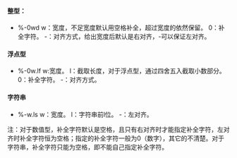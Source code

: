 #### 整型：
- %-0wd
 w：宽度，不足宽度默认用空格补全，超过宽度的依然保留。
 0：补全字符。
 -：对齐方式，给出宽度后默认是右对齐，-可以保证左对齐。

#### 浮点型
- %-0w.lf
 w:宽度。
 l：截取长度，对于浮点型，通过四舍五入截取小数部分。
 0：补全字符。
 -：对齐方式。

#### 字符串

- %-w.ls
w：宽度。
l：字符串前l位。
-：左对齐。

注：对于数值型，补全字符默认是空格，且只有右对齐时才能指定补全字符，左对齐时补全字符恒为空格；指定的补全字符一般为0（数字），其它的不清楚。对于字符串，补全字符只能为空格，即不能自己指定补全字符。